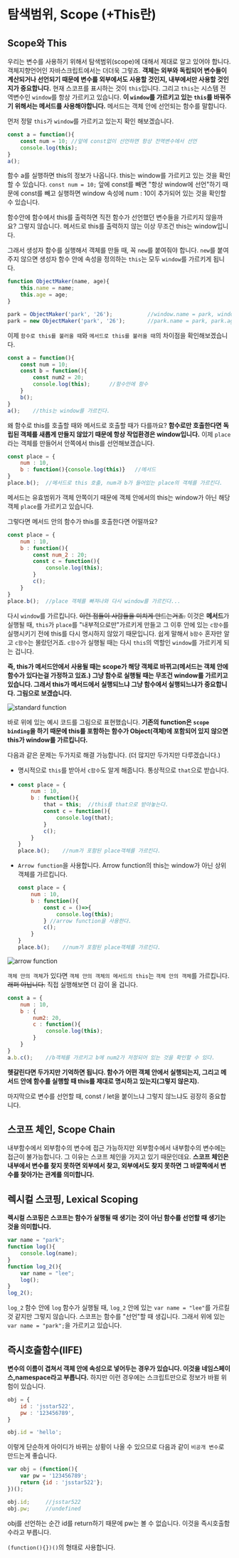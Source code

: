 # 탐색범위, Scope (+This란)

## Scope와 This

우리는 변수를 사용하기 위해서 탐색범위(scope)에 대해서 제대로 알고 있어야 합니다. 객체지향언어인 자바스크립트에서는 더더욱 그렇죠. **객체는 외부와 독립되어 변수들이 계산되거나 선언되기 때문에 변수를 외부에서도 사용할 것인지, 내부에서만 사용할 것인지가 중요합니다.** 현재 스코프를 표시하는 것이 `this`입니다. 그리고 `this`는 시스템 전역변수인 `window`를 항상 가르키고 있습니다. **이 `window`를 가르키고 있는 `this`를 바꿔주기 위해서는 메서드를 사용해야합니다.** 메서드는 객체 안에 선언되는 함수를 말합니다. 

먼저 정말 `this`가 `window`를 가르키고 있는지 확인 해보겠습니다.

``` javascript
const a = function(){
    const num = 10;	//앞에 const없이 선언하면 항상 전역변수에서 선언
    console.log(this);
}
a();
```

함수 a를 실행하면 this의 정보가 나옵니다. this는 window를 가르키고 있는 것을 확인할 수 있습니다. `const num = 10;` 앞에 const를 빼면 "항상 window에 선언"하기 때문에 const를 빼고 실행하면 window 속성에 num : 10이 추가되어 있는 것을 확인할 수 있습니다.

함수안에 함수에서 this를 출력하면 직전 함수가 선언했던 변수들을 가르키지 않을까요? 그렇지 않습니다. 메서드로 this를 출력하지 않는 이상 무조건 this는 window입니다. 

그래서 생성자 함수를 실행해서 객체를 만들 때, 꼭 `new`를 붙여줘야 합니다. `new`를 붙여주지 않으면 생성자 함수 안에 속성을 정의하는 `this`는 모두 `window`를 가르키게 됩니다.

```javascript
function ObjectMaker(name, age){
    this.name = name;
    this.age = age;
}

park = ObjectMaker('park', '26');			//window.name = park, window.age = 26
park = new ObjectMaker('park', '26');		//park.name = park, park.age = 26
```

이제 `함수로 this를 불러올 때`와 `메서드로 this를 불러올 때`의 차이점을 확인해보겠습니다.

```javascript
const a = function(){
    const num = 10;
    const b = function(){
        const num2 = 20;
        console.log(this);		//함수안에 함수
    }
    b();
}
a();	//this는 window를 가르킨다.
```

왜 함수로 this를 호출할 때와 메서드로 호출할 때가 다를까요? **함수로만 호출한다면 독립된 객체를 새롭게 만들지 않았기 때문에 항상 작업환경은 window입니다.** 이제 `place`라는 객체를 만들어서 안쪽에서 this를 선언해보겠습니다.

```javascript
const place = {
	num : 10,
    b : function(){console.log(this)}	//메서드
}
place.b();	//메서드로 this 호출, num과 b가 들어있는 place의 객체를 가르킨다.
```

메서드는 유효범위가 객체 안쪽이기 때문에 객체 안에서의 this는 window가 아닌 해당 객체 `place`를 가르키고 있습니다.

그렇다면 메서드 안의 함수가 this를 호출한다면 어떨까요?

```javascript
const place = {
    num : 10,
    b : function(){
        const num_2 : 20;
        const c = function(){
            console.log(this);
        }
        c();
    }
}
place.b();	//place 객체를 빠져나와 다시 window를 가르킨다...
```

다시 `window`를 가르킵니다. ~~이런 점들이 사람들을 미치게 만드는거죠.~~ 이것은 **메서드**가 실행될 때, `this`가 `place`를 "내부적으로만"가르키게 만들고 그 이후 안에 있는 `c함수`를 실행시키기 전에 this를 다시 명시하지 않았기 때문입니다. 쉽게 말해서 `b함수` 혼자만 알고 `c함수`는 몰랐던거죠. `c함수`가 실행될 때는 다시 `this`의 역할인 `window`를 가르키게 되는 겁니다. 

**즉, this가 메서드안에서 사용될 때는 scope가 해당 객체로 바뀌고(메서드는 객체 안에 함수가 있다는걸 가정하고 있죠.) 그냥 함수로 실행될 때는 무조건 window를 가르키고 있습니다. 그래서 this가 메서드에서 실행되느냐 그냥 함수에서 실행되느냐가 중요합니다. 그림으로 보겠습니다.**

![standard function](this_01.jpg)

바로 위에 있는 예시 코드를 그림으로 표현했습니다. **기존의 function은 `scope binding`을 하기 때문에 this를 포함하는 함수가 Object(객체)에 포함되어 있지 않으면 this가 window를 가르킵니다.**

다음과 같은 문제는 두가지로 해결 가능합니다. (더 많지만 두가지만 다루겠습니다.)

* 명시적으로 `this`를 받아서 `c함수`도 알게 해줍니다. 통상적으로 `that`으로 받습니다.

* ```javascript
  const place = {
      num : 10,
      b : function(){
          that = this;	//this를 that으로 받아놓는다.
          const c = function(){
              console.log(that);
          }
          c();
      }
  }
  place.b();	//num가 포함된 place객체를 가르킨다.
  ```

* `Arrow function`을 사용합니다. Arrow function의 this는 window가 아닌 상위 객체를 가르킵니다.

  ```javascript
  const place = {
      num : 10,
      b : function(){
          const c = ()=>{
              console.log(this);
          }	//arrow function을 사용한다.
          c();
      }
  }
  place.b();	//num가 포함된 place객체를 가르킨다.
  ```

![arrow function](this_02.jpg)

`객체 안의 객체`가 있다면 `객체 안의 객체의 메서드의 this`는 `객체 안의 객체`를 가르킵니다. ~~래퍼 아닙니다.~~ 직접 실행해보면 더 감이 올 겁니다.

```javascript
const a = {
    num : 10,
    b :	{
        num2: 20,
        c : function(){
            console.log(this);
        }
    }
}
a.b.c();	//b객체를 가르키고 b에 num2가 저정되어 있는 것을 확인할 수 있다.
```

**헷갈린다면 두가지만 기억하면 됩니다. 함수가 어떤 객체 안에서 실행되는지, 그리고 메서드 안에 함수를 실행할 때 this를 제대로 명시하고 있는지(그렇지 않은지).**

마지막으로 변수를 선언할 때, const / let을 붙이느냐 그렇지 않느냐도 굉장히 중요합니다. 



## 스코프 체인, Scope Chain

내부함수에서 외부함수의 변수에 접근 가능하지만 외부함수에서 내부함수의 변수에는 접근이 불가능합니다. 그 이유는 스코프 체인을 가지고 있기 때문인데요. **스코프 체인은 내부에서 변수를 찾지 못하면 외부에서 찾고, 외부에서도 찾지 못하면 그 바깥쪽에서 변수를 찾아가는 관계를 의미합니다.**



## 렉시컬 스코핑, Lexical Scoping

**렉시컬 스코핑은 스코프는 함수가 실행될 때 생기는 것이 아닌 함수를 선언할 때 생기는 것을 의미합니다.** 

```javascript
var name = "park";
function log(){
    console.log(name);
}
function log_2(){
    var name = "lee";
	log();
}
log_2();
```

`log_2` 함수 안에 `log` 함수가 실행될 때, `log_2` 안에 있는 `var name = "lee"`를 가르킬 것 같지만 그렇지 않습니다. 스코프는 함수를 "선언"할 때 생깁니다. 그래서 위에 있는 `var name = "park";`을 가르키고 있습니다.



## 즉시호출함수(IIFE)

**변수의 이름이 겹쳐서 객체 안에 속성으로 넣어두는 경우가 있습니다. 이것을 네임스페이스,namespace라고 부릅니다.** 하지만 이런 경우에는 스크립트만으로 정보가 바뀔 위험이 있습니다. 

```javascript
obj = {
    id : 'jsstar522',
    pw : '123456789',
}

obj.id = 'hello';
```

이렇게 단순하게 아이디가 바뀌는 상황이 나올 수 있으므로 다음과 같이 `비공개 변수`로 만드는게 좋습니다.

```javascript
var obj = (function(){
    var pw = '123456789';
    return {id : 'jsstar522'};
})();

obj.id;		//jsstar522
obj.pw;		//undefined
```

obj를 선언하는 순간 id를 return하기 때문에 pw는 볼 수 없습니다. 이것을 즉시호출함수라고 부릅니다.

`(function(){})()`의 형태로 사용합니다.


